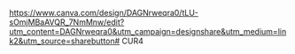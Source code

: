 https://www.canva.com/design/DAGNrweqra0/tLU-sOmjMBaAVQR_7NmMnw/edit?utm_content=DAGNrweqra0&utm_campaign=designshare&utm_medium=link2&utm_source=sharebutton# CUR4

